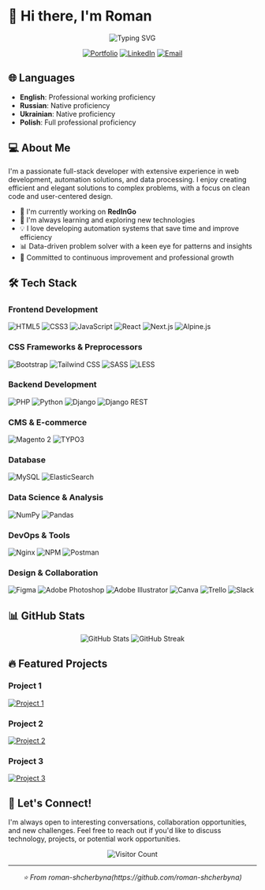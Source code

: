# 👋 Hi there, I'm Roman

<div align="center">
  <img src="https://readme-typing-svg.herokuapp.com?font=Fira+Code&size=27&duration=3000&pause=1000&color=2E97F7&center=true&vCenter=true&width=435&lines=Full-Stack+Developer;Data+Enthusiast;Automation+Expert" alt="Typing SVG" />
  
  [![Portfolio](https://img.shields.io/badge/Portfolio-4285F4?style=for-the-badge&logo=GoogleChrome&logoColor=white)](https://yourportfolio.com)
  [![LinkedIn](https://img.shields.io/badge/LinkedIn-0077B5?style=for-the-badge&logo=linkedin&logoColor=white)](https://linkedin.com/in/yourusername)
  [![Email](https://img.shields.io/badge/Email-D14836?style=for-the-badge&logo=gmail&logoColor=white)](mailto:your.email@example.com)
</div>


## 🌐 Languages

- **English**: Professional working proficiency
- **Russian**: Native proficiency
- **Ukrainian**: Native proficiency
- **Polish**: Full professional proficiency

## 💻 About Me

I'm a passionate full-stack developer with extensive experience in web development, automation solutions, and data processing. I enjoy creating efficient and elegant solutions to complex problems, with a focus on clean code and user-centered design.

- 🔭 I'm currently working on **RedInGo**
- 🌱 I'm always learning and exploring new technologies
- 💡 I love developing automation systems that save time and improve efficiency
- 📊 Data-driven problem solver with a keen eye for patterns and insights
- 🚀 Committed to continuous improvement and professional growth

## 🛠️ Tech Stack

### Frontend Development
![HTML5](https://img.shields.io/badge/HTML5-E34F26?style=for-the-badge&logo=html5&logoColor=white)
![CSS3](https://img.shields.io/badge/CSS3-1572B6?style=for-the-badge&logo=css3&logoColor=white)
![JavaScript](https://img.shields.io/badge/JavaScript-F7DF1E?style=for-the-badge&logo=javascript&logoColor=black)
![React](https://img.shields.io/badge/React-20232A?style=for-the-badge&logo=react&logoColor=61DAFB)
![Next.js](https://img.shields.io/badge/Next.js-000000?style=for-the-badge&logo=next.js&logoColor=white)
![Alpine.js](https://img.shields.io/badge/Alpine.js-8BC0D0?style=for-the-badge&logo=alpine.js&logoColor=black)

### CSS Frameworks & Preprocessors
![Bootstrap](https://img.shields.io/badge/Bootstrap-7952B3?style=for-the-badge&logo=bootstrap&logoColor=white)
![Tailwind CSS](https://img.shields.io/badge/Tailwind_CSS-38B2AC?style=for-the-badge&logo=tailwind-css&logoColor=white)
![SASS](https://img.shields.io/badge/SASS-CC6699?style=for-the-badge&logo=sass&logoColor=white)
![LESS](https://img.shields.io/badge/LESS-1D365D?style=for-the-badge&logo=less&logoColor=white)

### Backend Development
![PHP](https://img.shields.io/badge/PHP-777BB4?style=for-the-badge&logo=php&logoColor=white)
![Python](https://img.shields.io/badge/Python-3776AB?style=for-the-badge&logo=python&logoColor=white)
![Django](https://img.shields.io/badge/Django-092E20?style=for-the-badge&logo=django&logoColor=white)
![Django REST](https://img.shields.io/badge/Django_REST-092E20?style=for-the-badge&logo=django&logoColor=white)

### CMS & E-commerce
![Magento 2](https://img.shields.io/badge/Magento_2-EE672F?style=for-the-badge&logo=magento&logoColor=white)
![TYPO3](https://img.shields.io/badge/TYPO3-FF8700?style=for-the-badge&logo=typo3&logoColor=white)

### Database
![MySQL](https://img.shields.io/badge/MySQL-4479A1?style=for-the-badge&logo=mysql&logoColor=white)
![ElasticSearch](https://img.shields.io/badge/ElasticSearch-005571?style=for-the-badge&logo=elasticsearch&logoColor=white)

### Data Science & Analysis
![NumPy](https://img.shields.io/badge/NumPy-013243?style=for-the-badge&logo=numpy&logoColor=white)
![Pandas](https://img.shields.io/badge/Pandas-150458?style=for-the-badge&logo=pandas&logoColor=white)

### DevOps & Tools
![Nginx](https://img.shields.io/badge/Nginx-009639?style=for-the-badge&logo=nginx&logoColor=white)
![NPM](https://img.shields.io/badge/NPM-CB3837?style=for-the-badge&logo=npm&logoColor=white)
![Postman](https://img.shields.io/badge/Postman-FF6C37?style=for-the-badge&logo=postman&logoColor=white)

### Design & Collaboration
![Figma](https://img.shields.io/badge/Figma-F24E1E?style=for-the-badge&logo=figma&logoColor=white)
![Adobe Photoshop](https://img.shields.io/badge/Adobe_Photoshop-31A8FF?style=for-the-badge&logo=adobe-photoshop&logoColor=white)
![Adobe Illustrator](https://img.shields.io/badge/Adobe_Illustrator-FF9A00?style=for-the-badge&logo=adobe-illustrator&logoColor=white)
![Canva](https://img.shields.io/badge/Canva-00C4CC?style=for-the-badge&logo=canva&logoColor=white)
![Trello](https://img.shields.io/badge/Trello-0052CC?style=for-the-badge&logo=trello&logoColor=white)
![Slack](https://img.shields.io/badge/Slack-4A154B?style=for-the-badge&logo=slack&logoColor=white)

## 📊 GitHub Stats

<div align="center">
  <img src="https://github-readme-stats.vercel.app/api?username=roman-shcherbyna&show_icons=true&theme=tokyonight" alt="GitHub Stats" />
  <img src="https://github-readme-streak-stats.herokuapp.com/?user=roman-shcherbyna&theme=tokyonight" alt="GitHub Streak" />
</div>

## 🔥 Featured Projects

### Project 1
[![Project 1](https://github-readme-stats.vercel.app/api/pin/?username=roman-shcherbyna&repo=project1&theme=tokyonight)](https://github.com/roman-shcherbyna/project1)

### Project 2
[![Project 2](https://github-readme-stats.vercel.app/api/pin/?username=roman-shcherbyna&repo=project2&theme=tokyonight)](https://github.com/roman-shcherbyna/project2)

### Project 3
[![Project 3](https://github-readme-stats.vercel.app/api/pin/?username=roman-shcherbyna&repo=project3&theme=tokyonight)](https://github.com/roman-shcherbyna/project3)

## 🤝 Let's Connect!

I'm always open to interesting conversations, collaboration opportunities, and new challenges. Feel free to reach out if you'd like to discuss technology, projects, or potential work opportunities.

<div align="center">
  <img src="https://profile-counter.glitch.me/roman-shcherbyna/count.svg" alt="Visitor Count" />
</div>

---

<div align="center">
  <i>⭐️ From roman-shcherbyna(https://github.com/roman-shcherbyna)</i>
</div>

